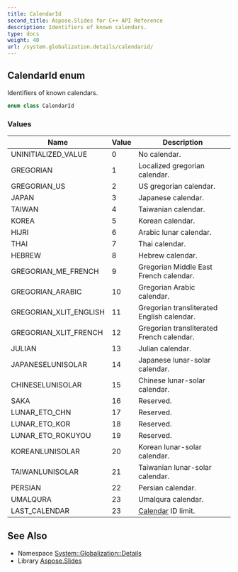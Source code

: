 ```yaml
---
title: CalendarId
second_title: Aspose.Slides for C++ API Reference
description: Identifiers of known calendars.
type: docs
weight: 40
url: /system.globalization.details/calendarid/
---
```

## CalendarId enum


Identifiers of known calendars.

```cpp
enum class CalendarId
```

### Values

| Name | Value | Description |
| --- | --- | --- |
| UNINITIALIZED_VALUE | 0 | No calendar. |
| GREGORIAN | 1 | Localized gregorian calendar. |
| GREGORIAN_US | 2 | US gregorian calendar. |
| JAPAN | 3 | Japanese calendar. |
| TAIWAN | 4 | Taiwanian calendar. |
| KOREA | 5 | Korean calendar. |
| HIJRI | 6 | Arabic lunar calendar. |
| THAI | 7 | Thai calendar. |
| HEBREW | 8 | Hebrew calendar. |
| GREGORIAN_ME_FRENCH | 9 | Gregorian Middle East French calendar. |
| GREGORIAN_ARABIC | 10 | Gregorian Arabic calendar. |
| GREGORIAN_XLIT_ENGLISH | 11 | Gregorian transliterated English calendar. |
| GREGORIAN_XLIT_FRENCH | 12 | Gregorian transliterated French calendar. |
| JULIAN | 13 | Julian calendar. |
| JAPANESELUNISOLAR | 14 | Japanese lunar-solar calendar. |
| CHINESELUNISOLAR | 15 | Chinese lunar-solar calendar. |
| SAKA | 16 | Reserved. |
| LUNAR_ETO_CHN | 17 | Reserved. |
| LUNAR_ETO_KOR | 18 | Reserved. |
| LUNAR_ETO_ROKUYOU | 19 | Reserved. |
| KOREANLUNISOLAR | 20 | Korean lunar-solar calendar. |
| TAIWANLUNISOLAR | 21 | Taiwanian lunar-solar calendar. |
| PERSIAN | 22 | Persian calendar. |
| UMALQURA | 23 | Umalqura calendar. |
| LAST_CALENDAR | 23 | [Calendar](../../system.globalization/calendar/) ID limit. |

## See Also

* Namespace [System::Globalization::Details](../)
* Library [Aspose.Slides](../../)